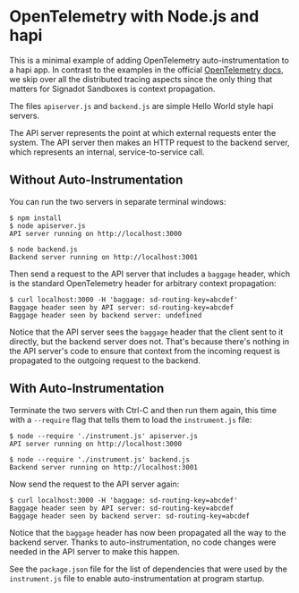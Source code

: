 # OpenTelemetry with Node.js and hapi

This is a minimal example of adding OpenTelemetry auto-instrumentation to a hapi app.
In contrast to the examples in the official [OpenTelemetry docs](https://opentelemetry.io/docs/instrumentation/js/getting-started/nodejs/),
we skip over all the distributed tracing aspects since the only thing that matters
for Signadot Sandboxes is context propagation.

The files `apiserver.js` and `backend.js` are simple Hello World style hapi servers.

The API server represents the point at which external requests enter the system.
The API server then makes an HTTP request to the backend server, which represents
an internal, service-to-service call.

## Without Auto-Instrumentation

You can run the two servers in separate terminal windows:

```console
$ npm install
$ node apiserver.js
API server running on http://localhost:3000
```

```console
$ node backend.js
Backend server running on http://localhost:3001
```

Then send a request to the API server that includes a `baggage` header, which is
the standard OpenTelemetry header for arbitrary context propagation:

```console
$ curl localhost:3000 -H 'baggage: sd-routing-key=abcdef'
Baggage header seen by API server: sd-routing-key=abcdef
Baggage header seen by backend server: undefined
```

Notice that the API server sees the `baggage` header that the client sent to it
directly, but the backend server does not. That's because there's nothing in the
API server's code to ensure that context from the incoming request is propagated
to the outgoing request to the backend.

## With Auto-Instrumentation

Terminate the two servers with Ctrl-C and then run them again, this time with
a `--require` flag that tells them to load the `instrument.js` file:

```console
$ node --require './instrument.js' apiserver.js
API server running on http://localhost:3000
```

```console
$ node --require './instrument.js' backend.js
Backend server running on http://localhost:3001
```

Now send the request to the API server again:

```console
$ curl localhost:3000 -H 'baggage: sd-routing-key=abcdef'
Baggage header seen by API server: sd-routing-key=abcdef
Baggage header seen by backend server: sd-routing-key=abcdef
```

Notice that the `baggage` header has now been propagated all the way to the
backend server. Thanks to auto-instrumentation, no code changes were needed in
the API server to make this happen.

See the `package.json` file for the list of dependencies that were used by the
`instrument.js` file to enable auto-instrumentation at program startup.
